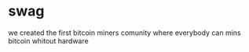 # swag
we created the first bitcoin miners comunity where everybody can mins bitcoin whitout hardware 
